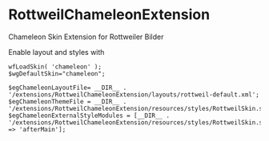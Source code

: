 # RottweilChameleonExtension
Chameleon Skin Extension for Rottweiler Bilder

Enable layout and styles with
```
wfLoadSkin( 'chameleon' );
$wgDefaultSkin="chameleon";

$egChameleonLayoutFile= __DIR__ . '/extensions/RottweilChameleonExtension/layouts/rottweil-default.xml';
$egChameleonThemeFile = __DIR__ . '/extensions/RottweilChameleonExtension/resources/styles/RottweilSkin.scss';
$egChameleonExternalStyleModules = [__DIR__ . '/extensions/RottweilChameleonExtension/resources/styles/RottweilSkin.scss' => 'afterMain'];
```